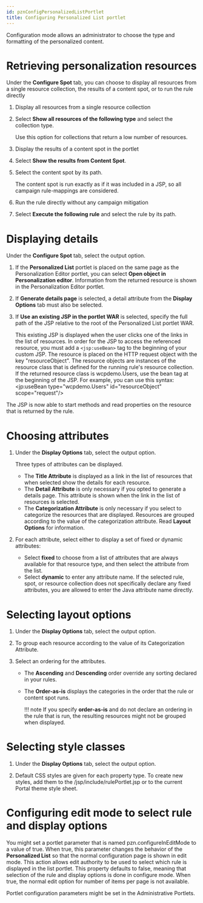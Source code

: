 ```yaml
---
id: pznConfigPersonalizedListPortlet
title: Configuring Personalized List portlet
---
```





Configuration mode allows an administrator to choose the type and formatting of the personalized content.

# Retrieving personalization resources

Under the **Configure Spot** tab, you can choose to display all resources from a single resource collection, the results of a content spot, or to run the rule directly

1.  Display all resources from a single resource collection
2.  Select **Show all resources of the following type** and select the collection type.

    Use this option for collections that return a low number of resources.

3.  Display the results of a content spot in the portlet
4.  Select **Show the results from Content Spot**.

5.  Select the content spot by its path.

    The content spot is run exactly as if it was included in a JSP, so all campaign rule-mappings are considered.

6.  Run the rule directly without any campaign mitigation
7.  Select **Execute the following rule** and select the rule by its path.


# Displaying details

Under the **Configure Spot** tab, select the output option.

1.  If the **Personalized List** portlet is placed on the same page as the Personalization Editor portlet, you can select **Open object in Personalization editor**. Information from the returned resource is shown in the Personalization Editor portlet.

2.  If **Generate details page** is selected, a detail attribute from the **Display Options** tab must also be selected.

3.  If **Use an existing JSP in the portlet WAR** is selected, specify the full path of the JSP relative to the root of the Personalized List portlet WAR.

    This existing JSP is displayed when the user clicks one of the links in the list of resources. In order for the JSP to access the referenced resource, you must add a `<jsp:useBean>` tag to the beginning of your custom JSP. The resource is placed on the HTTP request object with the key "resourceObject". The resource objects are instances of the resource class that is defined for the running rule's resource collection. If the returned resource class is wcpdemo.Users, use the bean tag at the beginning of the JSP. For example, you can use this syntax: <jp:useBean type="wcpdemo.Users" id="resourceObject" scope="request"/\>


The JSP is now able to start methods and read properties on the resource that is returned by the rule.

# Choosing attributes

1.  Under the **Display Options** tab, select the output option.

    Three types of attributes can be displayed.

    -   The **Title Attribute** is displayed as a link in the list of resources that when selected show the details for each resource.
    -   The **Detail Attribute** is only necessary if you opted to generate a details page. This attribute is shown when the link in the list of resources is selected.
    -   The **Categorization Attribute** is only necessary if you select to categorize the resources that are displayed. Resources are grouped according to the value of the categorization attribute. Read **Layout Options** for information.
2.  For each attribute, select either to display a set of fixed or dynamic attributes:

    -   Select **fixed** to choose from a list of attributes that are always available for that resource type, and then select the attribute from the list.
    -   Select **dynamic** to enter any attribute name. If the selected rule, spot, or resource collection does not specifically declare any fixed attributes, you are allowed to enter the Java attribute name directly.

# Selecting layout options

1.  Under the **Display Options** tab, select the output option.

2.  To group each resource according to the value of its Categorization Attribute.

3.  Select an ordering for the attributes.

    -   The **Ascending** and **Descending** order override any sorting declared in your rules.
    -   The **Order-as-is** displays the categories in the order that the rule or content spot runs.

        !!! note 
            If you specify **order-as-is** and do not declare an ordering in the rule that is run, the resulting resources might not be grouped when displayed.


# Selecting style classes

1.  Under the **Display Options** tab, select the output option.

2.  Default CSS styles are given for each property type. To create new styles, add them to the /jsp/include/rulePortlet.jsp or to the current Portal theme style sheet.


# Configuring edit mode to select rule and display options

You might set a portlet parameter that is named pzn.configureInEditMode to a value of true. When true, this parameter changes the behavior of the **Personalized List** so that the normal configuration page is shown in edit mode. This action allows edit authority to be used to select which rule is displayed in the list portlet. This property defaults to false, meaning that selection of the rule and display options is done in configure mode. When true, the normal edit option for number of items per page is not available.

Portlet configuration parameters might be set in the Administrative Portlets.

